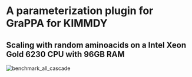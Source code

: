 # A parameterization plugin for GraPPA for KIMMDY

## Scaling with random aminoacids on a Intel Xeon Gold 6230 CPU with 96GB RAM
![benchmark_all_cascade](https://github.com/hits-mbm-dev/kimmdy-grappa/assets/69237857/b27aa217-9c4c-45f9-8425-dacff58b7058)





